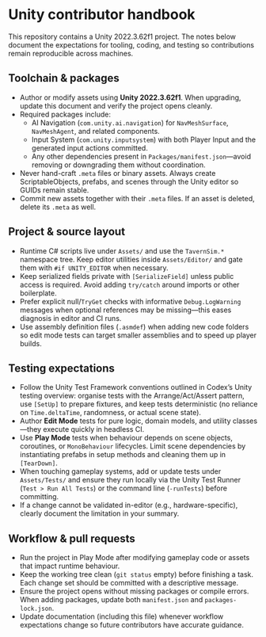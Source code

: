 # Unity contributor handbook

This repository contains a Unity 2022.3.62f1 project. The notes below document the expectations for tooling, coding, and testing so contributions remain reproducible across machines.

## Toolchain & packages
- Author or modify assets using **Unity 2022.3.62f1**. When upgrading, update this document and verify the project opens cleanly.
- Required packages include:
  - AI Navigation (`com.unity.ai.navigation`) for `NavMeshSurface`, `NavMeshAgent`, and related components.
  - Input System (`com.unity.inputsystem`) with both Player Input and the generated input actions committed.
  - Any other dependencies present in `Packages/manifest.json`—avoid removing or downgrading them without coordination.
- Never hand-craft `.meta` files or binary assets. Always create ScriptableObjects, prefabs, and scenes through the Unity editor so GUIDs remain stable.
- Commit new assets together with their `.meta` files. If an asset is deleted, delete its `.meta` as well.

## Project & source layout
- Runtime C# scripts live under `Assets/` and use the `TavernSim.*` namespace tree. Keep editor utilities inside `Assets/Editor/` and gate them with `#if UNITY_EDITOR` when necessary.
- Keep serialized fields private with `[SerializeField]` unless public access is required. Avoid adding `try/catch` around imports or other boilerplate.
- Prefer explicit null/`TryGet` checks with informative `Debug.LogWarning` messages when optional references may be missing—this eases diagnosis in editor and CI runs.
- Use assembly definition files (`.asmdef`) when adding new code folders so edit mode tests can target smaller assemblies and to speed up player builds.

## Testing expectations
- Follow the Unity Test Framework conventions outlined in Codex’s Unity testing overview: organise tests with the Arrange/Act/Assert pattern, use `[SetUp]` to prepare fixtures, and keep tests deterministic (no reliance on `Time.deltaTime`, randomness, or actual scene state).
- Author **Edit Mode** tests for pure logic, domain models, and utility classes—they execute quickly in headless CI.
- Use **Play Mode** tests when behaviour depends on scene objects, coroutines, or `MonoBehaviour` lifecycles. Limit scene dependencies by instantiating prefabs in setup methods and cleaning them up in `[TearDown]`.
- When touching gameplay systems, add or update tests under `Assets/Tests/` and ensure they run locally via the Unity Test Runner (`Test > Run All Tests`) or the command line (`-runTests`) before committing.
- If a change cannot be validated in-editor (e.g., hardware-specific), clearly document the limitation in your summary.

## Workflow & pull requests
- Run the project in Play Mode after modifying gameplay code or assets that impact runtime behaviour.
- Keep the working tree clean (`git status` empty) before finishing a task. Each change set should be committed with a descriptive message.
- Ensure the project opens without missing packages or compile errors. When adding packages, update both `manifest.json` and `packages-lock.json`.
- Update documentation (including this file) whenever workflow expectations change so future contributors have accurate guidance.
